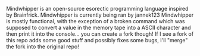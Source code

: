 Mindwhipper is an open-source esorectic programming language inspired by Brainfrick. Mindwhipper is currently being ran by jannek123
Mindwhipper is mostly functional, with the exception of a broken command which was supposed to convert a value in the memory tape into a ASCII character and then print it into the console... you can create a fork though!
If I see a fork of this repo adds some good stuff and possibly fixes some bugs, I'll "merge" the fork into the original repo!

